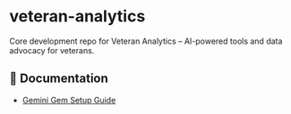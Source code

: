 # veteran-analytics
Core development repo for Veteran Analytics – AI-powered tools and data advocacy for veterans.

## 📘 Documentation

- [Gemini Gem Setup Guide](docs/vista_gem_codex.md)
